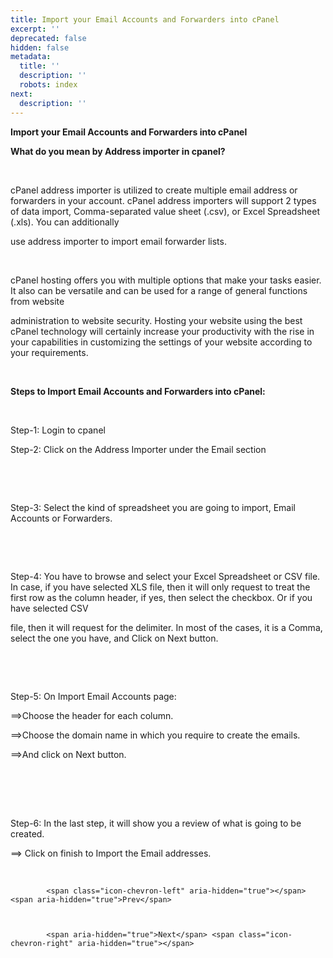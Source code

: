 ```yaml
---
title: Import your Email Accounts and Forwarders into cPanel
excerpt: ''
deprecated: false
hidden: false
metadata:
  title: ''
  description: ''
  robots: index
next:
  description: ''
---
```


<div class="page-header">
</div>

    

<div itemprop="articleBody">
    <span style={{fontSize: "xx-large"}}><strong>Import your Email Accounts and Forwarders into cPanel</strong></span>
    <br />
    <p dir="ltr"><span style={{fontSize: "x-large"}}><strong>What do you mean by Address importer in cpanel?</strong></span></p>
    <br />
    <p dir="ltr">cPanel address importer is utilized to create multiple email address or forwarders in your account. cPanel address importers will support 2 types of data import, Comma-separated value sheet (.csv), or Excel Spreadsheet (.xls). You can additionally</p>
        use address importer to import email forwarder lists.</p>
    <br />
    <p dir="ltr">cPanel hosting offers you with multiple options that make your tasks easier. It also can be versatile and can be used for a range of general functions from website</p>
        administration to website security. Hosting your website using the best cPanel technology will certainly increase your productivity with the rise in your capabilities in customizing the settings of your website according to your requirements.</p>
    <br />
    <p dir="ltr"><span style={{fontSize: "x-large"}}><strong>Steps to Import Email Accounts and Forwarders into cPanel:</strong></span></p>
    <br />
    <p dir="ltr">Step-1: Login to cpanel</p>
    <p dir="ltr">Step-2: Click on the Address Importer under the Email section</p>
    <br />
    <p dir="ltr"></p>
    <br />
    <p dir="ltr">Step-3: Select the kind of spreadsheet you are going to import, Email Accounts or Forwarders.</p>
    <br />
    <p dir="ltr"></p>
    <br />
    <p dir="ltr">Step-4: You have to browse and select your Excel Spreadsheet or CSV file. In case, if you have selected XLS file, then it will only request to treat the first row as the column header, if yes, then select the checkbox. Or if you have selected CSV</p>
        file, then it will request for the delimiter. In most of the cases, it is a Comma, select the one you have, and Click on Next button.</p>
    <br />
    <p dir="ltr"></p>
    <br />
    <p dir="ltr">Step-5: On Import Email Accounts page:</p>
    <p dir="ltr">==&gt;Choose the header for each column.</p>
    <p dir="ltr">==&gt;Choose the domain name in which you require to create the emails.</p>
    <p dir="ltr">==&gt;And click on Next button.</p>
    <br />
    <div class="help-image-block"> </div>
    <br />
    <p dir="ltr"></p>
    <br />
    <p dir="ltr">Step-6: In the last step, it will show you a review of what is going to be created.</p>
    <p dir="ltr">==&gt; Click on finish to Import the Email addresses.</p>
    <br />
    <p dir="ltr"></p>
</div>

    
        
            <span class="icon-chevron-left" aria-hidden="true"></span> <span aria-hidden="true">Prev</span> 
    
    
        
            <span aria-hidden="true">Next</span> <span class="icon-chevron-right" aria-hidden="true"></span> 
    

</div>